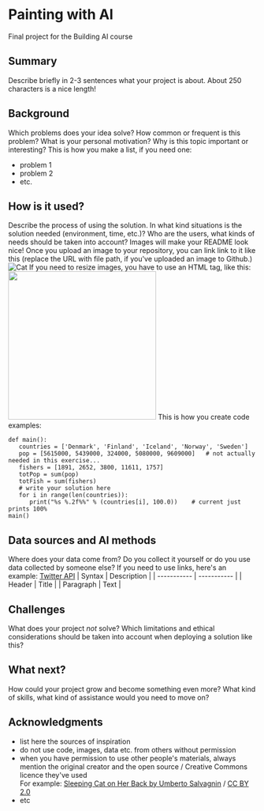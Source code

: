 
# Painting with AI
Final project for the Building AI course
## Summary
Describe briefly in 2-3 sentences what your project is about. About 250 characters is a nice length! 
## Background
Which problems does your idea solve? How common or frequent is this problem? What is your personal motivation? Why is this topic important or interesting?
This is how you make a list, if you need one:
* problem 1
* problem 2
* etc.
## How is it used?
Describe the process of using the solution. In what kind situations is the solution needed (environment, time, etc.)? Who are the users, what kinds of needs should be taken into account?
Images will make your README look nice!
Once you upload an image to your repository, you can link link to it like this (replace the URL with file path, if you've uploaded an image to Github.)
![Cat](https://upload.wikimedia.org/wikipedia/commons/5/5e/Sleeping_cat_on_her_back.jpg)
If you need to resize images, you have to use an HTML tag, like this:
<img src="https://upload.wikimedia.org/wikipedia/commons/5/5e/Sleeping_cat_on_her_back.jpg" width="300">
This is how you create code examples:
```
def main():
   countries = ['Denmark', 'Finland', 'Iceland', 'Norway', 'Sweden']
   pop = [5615000, 5439000, 324000, 5080000, 9609000]   # not actually needed in this exercise...
   fishers = [1891, 2652, 3800, 11611, 1757]
   totPop = sum(pop)
   totFish = sum(fishers)
   # write your solution here
   for i in range(len(countries)):
      print("%s %.2f%%" % (countries[i], 100.0))    # current just prints 100%
main()
```
## Data sources and AI methods
Where does your data come from? Do you collect it yourself or do you use data collected by someone else?
If you need to use links, here's an example:
[Twitter API](https://developer.twitter.com/en/docs)
| Syntax      | Description |
| ----------- | ----------- |
| Header      | Title       |
| Paragraph   | Text        |
## Challenges
What does your project _not_ solve? Which limitations and ethical considerations should be taken into account when deploying a solution like this?
## What next?
How could your project grow and become something even more? What kind of skills, what kind of assistance would you  need to move on? 
## Acknowledgments
* list here the sources of inspiration 
* do not use code, images, data etc. from others without permission
* when you have permission to use other people's materials, always mention the original creator and the open source / Creative Commons licence they've used
  <br>For example: [Sleeping Cat on Her Back by Umberto Salvagnin](https://commons.wikimedia.org/wiki/File:Sleeping_cat_on_her_back.jpg#filelinks) / [CC BY 2.0](https://creativecommons.org/licenses/by/2.0)
* etc
